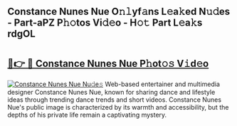 ## Constance Nunes Nue O𝚗𝚕yf𝚊ns L𝚎a𝚔ed N𝚞𝚍es - Part-aPZ P𝚑𝚘tos Vi𝚍𝚎o - H𝚘𝚝 Part L𝚎a𝚔s rdgOL

# <h2><a href="http://kfcol1h.oniu.top/?m=Constance+Nunes+Nue">🔗👉 🔴 Constance Nunes Nue P𝚑ot𝚘𝚜 V𝚒d𝚎o</a></h2>

[![Constance Nunes Nue Nu𝚍e𝚜](https://i.imgur.com/0qMVB7G.gif)](http://kfcol1h.oniu.top/?m=Constance+Nunes+Nue)
Web-based entertainer and multimedia designer Constance Nunes Nue, known for sharing dance and lifestyle ideas through trending dance trends and short videos. Constance Nunes Nue's public image is characterized by its warmth and accessibility, but the depths of his private life remain a captivating mystery.  
